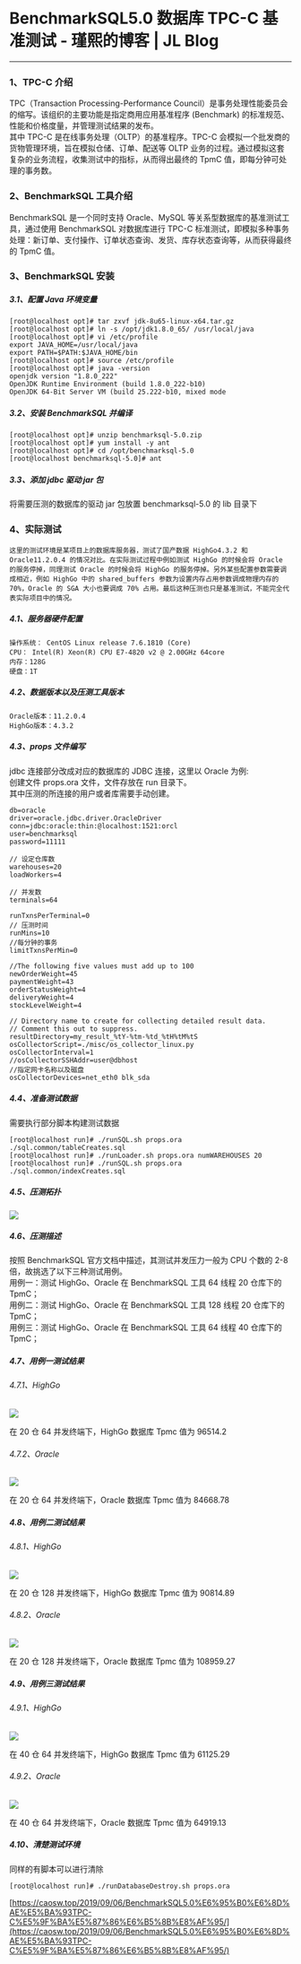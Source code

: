 # BenchmarkSQL5.0 数据库 TPC-C 基准测试 - 瑾熙的博客 | JL Blog
* * *

### 1、TPC-C 介绍[](#1tpc-c介绍)

TPC（Transaction Processing-Performance Council）是事务处理性能委员会的缩写。该组织的主要功能是指定商用应用基准程序 (Benchmark) 的标准规范、性能和价格度量，并管理测试结果的发布。  
其中 TPC-C 是在线事务处理（OLTP）的基准程序。TPC-C 会模拟一个批发商的货物管理环境，旨在模拟仓储、订单、配送等 OLTP 业务的过程。通过模拟这套复杂的业务流程，收集测试中的指标，从而得出最终的 TpmC 值，即每分钟可处理的事务数。

### 2、BenchmarkSQL 工具介绍[](#2benchmarksql工具介绍)

BenchmarkSQL 是一个同时支持 Oracle、MySQL 等关系型数据库的基准测试工具，通过使用 BenchmarkSQL 对数据库进行 TPC-C 标准测试，即模拟多种事务处理：新订单、支付操作、订单状态查询、发货、库存状态查询等，从而获得最终的 TpmC 值。

### 3、BenchmarkSQL 安装[](#3benchmarksql安装)

##### 3.1、配置 Java 环境变量[](#31配置java环境变量)

    [root@localhost opt]# tar zxvf jdk-8u65-linux-x64.tar.gz
    [root@localhost opt]# ln -s /opt/jdk1.8.0_65/ /usr/local/java
    [root@localhost opt]# vi /etc/profile
    export JAVA_HOME=/usr/local/java
    export PATH=$PATH:$JAVA_HOME/bin
    [root@localhost opt]# source /etc/profile
    [root@localhost opt]# java -version
    openjdk version "1.8.0_222"
    OpenJDK Runtime Environment (build 1.8.0_222-b10)
    OpenJDK 64-Bit Server VM (build 25.222-b10, mixed mode 

##### 3.2、安装 BenchmarkSQL 并编译[](#32安装benchmarksql并编译)

    [root@localhost opt]# unzip benchmarksql-5.0.zip
    [root@localhost opt]# yum install -y ant
    [root@localhost opt]# cd /opt/benchmarksql-5.0
    [root@localhost benchmarksql-5.0]# ant 

##### 3.3、添加 jdbc 驱动 jar 包[](#33添加jdbc驱动jar包)

将需要压测的数据库的驱动 jar 包放置 benchmarksql-5.0 的 lib 目录下

### 4、实际测试[](#4实际测试)

`这里的测试环境是某项目上的数据库服务器，测试了国产数据 HighGo4.3.2 和 Oracle11.2.0.4 的情况对比。在实际测试过程中例如测试 HighGo 的时候会将 Oracle 的服务停掉，同理测试 Oracle 的时候会将 HighGo 的服务停掉。另外某些配置参数需要调成相近，例如 HighGo 中的 shared_buffers 参数为设置内存占用参数调成物理内存的 70%，Oracle 的 SGA 大小也要调成 70% 占用。最后这种压测也只是基准测试，不能完全代表实际项目中的情况。`

##### 4.1、服务器硬件配置[](#41服务器硬件配置)

    操作系统： CentOS Linux release 7.6.1810 (Core)
    CPU： Intel(R) Xeon(R) CPU E7-4820 v2 @ 2.00GHz 64core
    内存：128G
    硬盘：1T 

##### 4.2、数据版本以及压测工具版本[](#42数据版本以及压测工具版本)

    Oracle版本：11.2.0.4
    HighGo版本：4.3.2 

##### 4.3、props 文件编写[](#43props文件编写)

jdbc 连接部分改成对应的数据库的 JDBC 连接，这里以 Oracle 为例:  
创建文件 props.ora 文件，文件存放在 run 目录下。  
其中压测的所连接的用户或者库需要手动创建。

    db=oracle
    driver=oracle.jdbc.driver.OracleDriver
    conn=jdbc:oracle:thin:@localhost:1521:orcl
    user=benchmarksql
    password=11111

    // 设定仓库数
    warehouses=20
    loadWorkers=4

    // 并发数
    terminals=64

    runTxnsPerTerminal=0
    // 压测时间
    runMins=10
    //每分钟的事务
    limitTxnsPerMin=0

    //The following five values must add up to 100
    newOrderWeight=45
    paymentWeight=43
    orderStatusWeight=4
    deliveryWeight=4
    stockLevelWeight=4

    // Directory name to create for collecting detailed result data.
    // Comment this out to suppress.
    resultDirectory=my_result_%tY-%tm-%td_%tH%tM%tS
    osCollectorScript=./misc/os_collector_linux.py
    osCollectorInterval=1
    //osCollectorSSHAddr=user@dbhost
    //指定网卡名称以及磁盘
    osCollectorDevices=net_eth0 blk_sda 

##### 4.4、准备测试数据[](#44准备测试数据)

需要执行部分脚本构建测试数据

    [root@localhost run]# ./runSQL.sh props.ora ./sql.common/tableCreates.sql
    [root@localhost run]# ./runLoader.sh props.ora numWAREHOUSES 20
    [root@localhost run]# ./runSQL.sh props.ora ./sql.common/indexCreates.sql 

##### 4.5、压测拓扑[](#45压测拓扑)

![](https://github.com/caosw199509/caosw199509.github.io/blob/master/work_img/2019-09-06/benchmarksql.png?raw=true)

##### 4.6、压测描述[](#46压测描述)

按照 BenchmarkSQL 官方文档中描述，其测试并发压力一般为 CPU 个数的 2-8 倍，故挑选了以下三种测试用例。  
用例一：测试 HighGo、Oracle 在 BenchmarkSQL 工具 64 线程 20 仓库下的 TpmC；  
用例二：测试 HighGo、Oracle 在 BenchmarkSQL 工具 128 线程 20 仓库下的 TpmC；  
用例三：测试 HighGo、Oracle 在 BenchmarkSQL 工具 64 线程 40 仓库下的 TpmC；

##### 4.7、用例一测试结果[](#47用例一测试结果)

###### 4.7.1、HighGo[](#471highgo)

![](https://github.com/caosw199509/caosw199509.github.io/blob/master/work_img/2019-09-06/highgo01.png?raw=true)

在 20 仓 64 并发终端下，HighGo 数据库 Tpmc 值为 96514.2

###### 4.7.2、Oracle[](#472oracle)

![](https://github.com/caosw199509/caosw199509.github.io/blob/master/work_img/2019-09-06/oracle01.png?raw=true)

在 20 仓 64 并发终端下，Oracle 数据库 Tpmc 值为 84668.78

##### 4.8、用例二测试结果[](#48用例二测试结果)

###### 4.8.1、HighGo[](#481highgo)

![](https://github.com/caosw199509/caosw199509.github.io/blob/master/work_img/2019-09-06/highgo02.png?raw=true)

在 20 仓 128 并发终端下，HighGo 数据库 Tpmc 值为 90814.89

###### 4.8.2、Oracle[](#482oracle)

![](https://github.com/caosw199509/caosw199509.github.io/blob/master/work_img/2019-09-06/oracle02.png?raw=true)

在 20 仓 128 并发终端下，Oracle 数据库 Tpmc 值为 108959.27

##### 4.9、用例三测试结果[](#49用例三测试结果)

###### 4.9.1、HighGo[](#491highgo)

![](https://github.com/caosw199509/caosw199509.github.io/blob/master/work_img/2019-09-06/highgo03.png?raw=true)

在 40 仓 64 并发终端下，HighGo 数据库 Tpmc 值为 61125.29

###### 4.9.2、Oracle[](#492oracle)

![](https://github.com/caosw199509/caosw199509.github.io/blob/master/work_img/2019-09-06/oracle03.png?raw=true)

在 40 仓 64 并发终端下，Oracle 数据库 Tpmc 值为 64919.13

##### 4.10、清楚测试环境[](#410清楚测试环境)

同样的有脚本可以进行清除

    [root@localhost run]# ./runDatabaseDestroy.sh props.ora 

 [https://caosw.top/2019/09/06/BenchmarkSQL5.0%E6%95%B0%E6%8D%AE%E5%BA%93TPC-C%E5%9F%BA%E5%87%86%E6%B5%8B%E8%AF%95/](https://caosw.top/2019/09/06/BenchmarkSQL5.0%E6%95%B0%E6%8D%AE%E5%BA%93TPC-C%E5%9F%BA%E5%87%86%E6%B5%8B%E8%AF%95/)
